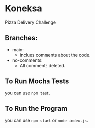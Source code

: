 # Koneksa
Pizza Delivery Challenge

## Branches:
- main:
  - inclues comments about the code.
- no-comments:
  - All comments deleted.


## To Run Mocha Tests
you can use `npm test`.

## To Run the Program
you can use `npm start` or `node index.js`.
